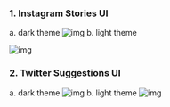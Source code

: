 ### 1. Instagram Stories UI

a. dark theme
![img](https://github.com/CrispenGari/native-startup/blob/main/beautiful-uis/imgs/Screenshot_20210725-144230_Expo%20Go.jpg)
b. light theme

![img](https://github.com/CrispenGari/native-startup/blob/main/beautiful-uis/imgs/Screenshot_20210725-144233_Expo%20Go.jpg)

### 2. Twitter Suggestions UI

a. dark theme
![img](https://github.com/CrispenGari/native-startup/blob/main/beautiful-uis/imgs/Screenshot_20210725-170722_Expo%20Go.jpg)
b. light theme
![img](https://github.com/CrispenGari/native-startup/blob/main/beautiful-uis/imgs/Screenshot_20210725-170735_Expo%20Go.jpg)
